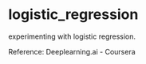 # logistic_regression
experimenting with logistic regression.

Reference: Deeplearning.ai - Coursera
